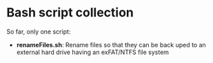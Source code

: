 # Bash script collection

So far, only one script:

- **renameFiles.sh**: Rename files so that they can be back uped to an external hard drive having an exFAT/NTFS file system


